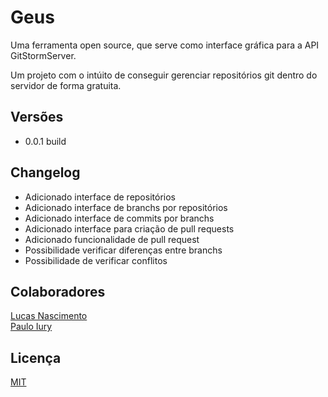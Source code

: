 # Geus

Uma ferramenta open source, que serve como interface gráfica para a API GitStormServer.

Um projeto com o intúito de conseguir gerenciar repositórios git dentro do servidor de forma gratuita.

## Versões
- 0.0.1 build

## Changelog 

- Adicionado interface de repositórios
- Adicionado interface de branchs por repositórios
- Adicionado interface de commits por branchs
- Adicionado interface para criação de pull requests
- Adicionado funcionalidade de pull request
- Possibilidade verificar diferenças entre branchs
- Possibilidade de verificar conflitos

## Colaboradores
[Lucas Nascimento](https://github.com/LukNasc)  
[Paulo Iury](https://github.com/PauloYR)

## Licença
[MIT](https://github.com/BoCodarOrg/Geus/blob/master/LICENSE)